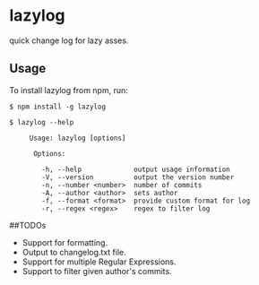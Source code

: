# lazylog
quick change log for lazy asses.

## Usage

To install lazylog from npm, run:

```
$ npm install -g lazylog
```

```
$ lazylog --help

     Usage: lazylog [options]
    
      Options:
    
        -h, --help             output usage information
        -V, --version          output the version number
        -n, --number <number>  number of commits
        -A, --author <author>  sets author
        -f, --format <format>  provide custom format for log
        -r, --regex <regex>    regex to filter log

```

##TODOs

- Support for formatting.
- Output to changelog.txt file.
- Support for multiple Regular Expressions.
- Support to filter given author's commits.
